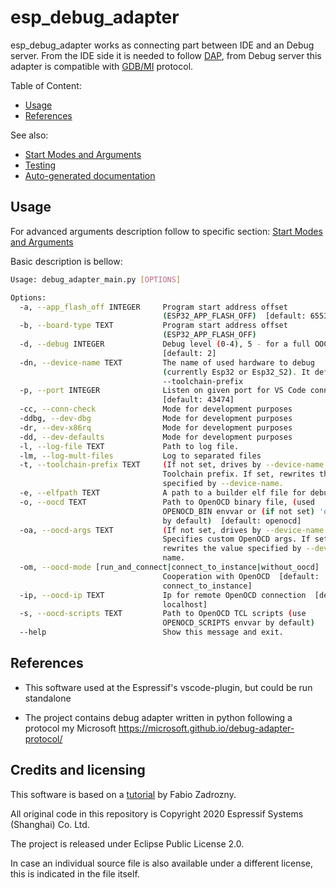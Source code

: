 # esp_debug_adapter

esp_debug_adapter works as connecting part between IDE and an Debug server. From the IDE side it is needed to follow [DAP](https://microsoft.github.io/debug-adapter-protocol/), from Debug server this adapter is compatible with [GDB/MI](https://www.sourceware.org/gdb/onlinedocs/gdb/GDB_002fMI.html) protocol.

Table of Content:

*   [Usage](#Usage)
*   [References](#References)

See also:

*   [Start Modes and Arguments](docs/start_modes_and_arguments.md)
*   [Testing](docs/testing.md)
*   [Auto-generated documentation](docs/src/doxygen.md)

## Usage

For advanced arguments description follow to specific section: [Start Modes and Arguments](docs/start_modes_and_arguments.md)

Basic description is bellow:

```bash
Usage: debug_adapter_main.py [OPTIONS]

Options:
  -a, --app_flash_off INTEGER     Program start address offset
                                  (ESP32_APP_FLASH_OFF)  [default: 65536]
  -b, --board-type TEXT           Program start address offset
                                  (ESP32_APP_FLASH_OFF)
  -d, --debug INTEGER             Debug level (0-4), 5 - for a full OOCD log
                                  [default: 2]
  -dn, --device-name TEXT         The name of used hardware to debug
                                  (currently Esp32 or Esp32_S2). It defines
                                  --toolchain-prefix
  -p, --port INTEGER              Listen on given port for VS Code connections
                                  [default: 43474]
  -cc, --conn-check               Mode for development purposes
  -ddbg, --dev-dbg                Mode for development purposes
  -dr, --dev-x86rq                Mode for development purposes
  -dd, --dev-defaults             Mode for development purposes
  -l, --log-file TEXT             Path to log file.
  -lm, --log-mult-files           Log to separated files
  -t, --toolchain-prefix TEXT     (If not set, drives by --device-name!)
                                  Toolchain prefix. If set, rewrites the value
                                  specified by --device-name.
  -e, --elfpath TEXT              A path to a builder elf file for debugging.
  -o, --oocd TEXT                 Path to OpenOCD binary file, (used
                                  OPENOCD_BIN envvar or (if not set) 'openocd'
                                  by default)  [default: openocd]
  -oa, --oocd-args TEXT           (If not set, drives by --device-name!)
                                  Specifies custom OpenOCD args. If set,
                                  rewrites the value specified by --device-
                                  name.
  -om, --oocd-mode [run_and_connect|connect_to_instance|without_oocd]
                                  Cooperation with OpenOCD  [default:
                                  connect_to_instance]
  -ip, --oocd-ip TEXT             Ip for remote OpenOCD connection  [default:
                                  localhost]
  -s, --oocd-scripts TEXT         Path to OpenOCD TCL scripts (use
                                  OPENOCD_SCRIPTS envvar by default)
  --help                          Show this message and exit.
```



## References

*   This software used at the Espressif's vscode-plugin, but could be run standalone

*   The project contains debug adapter written in python following  a protocol my Microsoft https://microsoft.github.io/debug-adapter-protocol/


## Credits and licensing

This software is based on a [tutorial](https://github.com/fabioz/python_debug_adapter_tutorial) by Fabio Zadrozny.

All original code in this repository is Copyright 2020 Espressif Systems (Shanghai) Co. Ltd.

The project is released under Eclipse Public License 2.0.

In case an individual source file is also available under a different license, this is indicated in the file itself.
